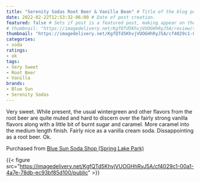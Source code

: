```yaml
---
title: "Serenity Sodas Root Beer & Vanilla Bean" # Title of the blog post.
date: 2022-02-22T12:53:32-06:00 # Date of post creation.
featured: false # Sets if post is a featured post, making appear on the home page side bar.
# thumbnail: "https://imagedelivery.net/KgfQTd5KhvjVUOGHhRyJ5A/review/thumbs/serenity-root-beer-vanilla-bean.jpg" # Sets thumbnail image appearing inside card on homepage.
thumbnail: "https://imagedelivery.net/KgfQTd5KhvjVUOGHhRyJ5A/cf4029c1-00a1-4a7e-78db-ec93bf85d100/thumb"
categories:
- soda
ratings:
- ok
tags:
- Very Sweet
- Root Beer
- Vanilla
brands:
- Blue Sun
- Serenity Sodas
---
```


Very sweet. While present, the usual wintergreen and other flavors from the root beer are quite muted and hard to discern over the fairly strong vanilla flavors along with a little bit of burnt sugar and caramel. More caramel into the medium length finish. Fairly nice as a vanilla cream soda. Dissappointing as a root beer. Ok.

Purchased from [Blue Sun Soda Shop (Spring Lake Park)](https://bluesunsodashop.com/)

{{< figure src="https://imagedelivery.net/KgfQTd5KhvjVUOGHhRyJ5A/cf4029c1-00a1-4a7e-78db-ec93bf85d100/public" >}}
